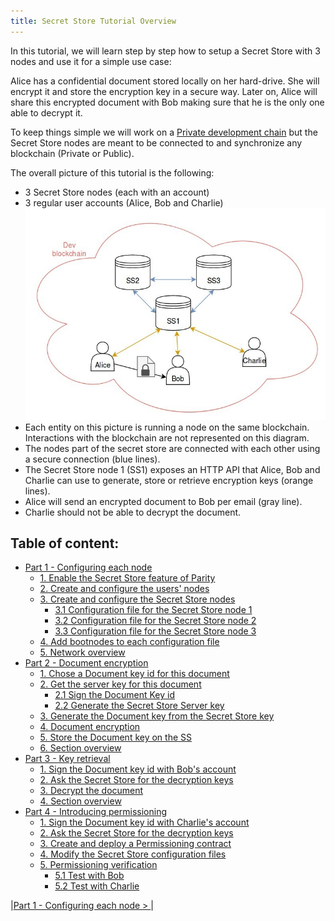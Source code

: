 ```yaml
---
title: Secret Store Tutorial Overview
---
```


In this tutorial, we will learn step by step how to setup a Secret Store with 3 nodes and use it for a simple use case:

Alice has a confidential document stored locally on her hard-drive. She will encrypt it and store the encryption key in a secure way.
Later on, Alice will share this encrypted document with Bob making sure that he is the only one able to decrypt it.

To keep things simple we will work on a [Private development chain](Private-development-chain) but the Secret Store nodes are meant to be connected to and synchronize any blockchain (Private or Public).

The overall picture of this tutorial is the following:
- 3 Secret Store nodes (each with an account)
- 3 regular user accounts (Alice, Bob and Charlie)
![system overview](images/ss-overview-0.jpg)
- Each entity on this picture is running a node on the same blockchain. Interactions with the blockchain are not represented on this diagram.
- The nodes part of the secret store are connected with each other using a secure connection (blue lines).
- The Secret Store node 1 (SS1) exposes an HTTP API that Alice, Bob and Charlie can use to generate, store or retrieve encryption keys (orange lines).
- Alice will send an encrypted document to Bob per email (gray line).
- Charlie should not be able to decrypt the document.


## Table of content:
* [Part 1 - Configuring each node](Secret-Store-Tutorial-1.md)
  * [1. Enable the Secret Store feature of Parity](Secret-Store-Tutorial-1.md#1-enable-the-secret-store-feature-of-parity)
  * [2. Create and configure the users' nodes](Secret-Store-Tutorial-1.md#2-create-and-configure-the-users-nodes)
  * [3. Create and configure the Secret Store nodes](Secret-Store-Tutorial-1.md#3-create-and-configure-the-secret-store-nodes)
    * [3.1 Configuration file for the Secret Store node 1](Secret-Store-Tutorial-1.md#31-configuration-file-for-the-secret-store-node-1)
    * [3.2 Configuration file for the Secret Store node 2](Secret-Store-Tutorial-1.md#32-configuration-file-for-the-secret-store-node-2)
    * [3.3 Configuration file for the Secret Store node 3](Secret-Store-Tutorial-1.md#33-configuration-file-for-the-secret-store-node-3)
  * [4. Add bootnodes to each configuration file](Secret-Store-Tutorial-1.md#4-add-bootnodes-to-each-configuration-file)
  * [5. Network overview](Secret-Store-Tutorial-1.md#5-network-overview)
* [Part 2 - Document encryption](Secret-Store-Tutorial-2.md)
  * [1. Chose a Document key id for this document](Secret-Store-Tutorial-2.md#1-chose-a-document-key-id-for-this-document)
  * [2. Get the server key for this document](Secret-Store-Tutorial-2.md#2-get-the-server-key-for-this-document)
    * [2.1 Sign the Document Key id](Secret-Store-Tutorial-2.md#21-sign-the-document-key-id)
    * [2.2 Generate the Secret Store Server key](Secret-Store-Tutorial-2.md#22-generate-the-secret-store-server-key)
  * [3. Generate the Document key from the Secret Store key](Secret-Store-Tutorial-2.md#3-generate-the-document-key-from-the-secret-store-key)
  * [4. Document encryption](Secret-Store-Tutorial-2.md#4-document-encryption)
  * [5. Store the Document key on the SS](Secret-Store-Tutorial-2.md#5-store-the-document-key-on-the-ss)
  * [6. Section overview](Secret-Store-Tutorial-2.md#6-section-overview)
* [Part 3 - Key retrieval](Secret-Store-Tutorial-3.md)
  * [1. Sign the Document key id with Bob's account](Secret-Store-Tutorial-3.md#1-sign-the-document-key-id-with-bobs-account)
  * [2. Ask the Secret Store for the decryption keys](Secret-Store-Tutorial-3.md#2-ask-the-secret-store-for-the-decryption-keys)
  * [3.  Decrypt the document](Secret-Store-Tutorial-3.md#3--decrypt-the-document)
  * [4. Section overview](Secret-Store-Tutorial-3.md#4-section-overview)
* [Part 4 - Introducing permissioning](Secret-Store-Tutorial-4.md)
  * [1. Sign the Document key id with Charlie's account](Secret-Store-Tutorial-4.md#1-sign-the-document-key-id-with-charlies-account)
  * [2. Ask the Secret Store for the decryption keys](Secret-Store-Tutorial-4.md#2-ask-the-secret-store-for-the-decryption-keys)
  * [3. Create and deploy a Permissioning contract](Secret-Store-Tutorial-4.md#3-create-and-deploy-a-permissioning-contract)
  * [4. Modify the Secret Store configuration files](Secret-Store-Tutorial-4.md#4-modify-the-secret-store-configuration-files)
  * [5. Permissioning verification](Secret-Store-Tutorial-4.md#5-permissioning-verification)
    * [5.1 Test with Bob](Secret-Store-Tutorial-4.md#51-test-with-bob)
    * [5.2 Test with Charlie](Secret-Store-Tutorial-4.md#52-test-with-charlie)


|[Part 1 - Configuring each node > ](Secret-Store-Tutorial-1.md)|




